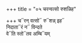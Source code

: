 +++
title = "०५ चरन्वत्सो रुशन्निह"

+++
च᳓रन् वत्सो᳓ रु᳓शन्न् इह᳓  
निदाता᳓रं न᳓ विन्दते  
वे᳓ति स्तो᳓तव अम्बि᳓यम्